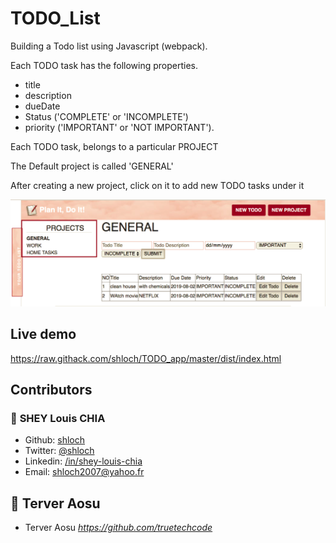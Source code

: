 # TODO_List

Building a Todo list using Javascript (webpack).

Each TODO task has the following properties.

- title
- description
- dueDate
- Status ('COMPLETE' or 'INCOMPLETE')
- priority ('IMPORTANT' or 'NOT IMPORTANT').

Each TODO task, belongs to a particular PROJECT

The Default project is called 'GENERAL'

After creating a new project, click on it to add new TODO tasks under it

![alt text](https://github.com/shloch/TODO_app/blob/master/dist/asset/screenshot_todo.png)

## Live demo

https://raw.githack.com/shloch/TODO_app/master/dist/index.html

## Contributors

### 👤 **SHEY Louis CHIA**

- Github: [shloch](https://github.com/shloch)
- Twitter: [@shloch](https://twitter.com/shloch)
- Linkedin: [/in/shey-louis-chia](https://www.linkedin.com/in/shey-louis-chia)
- Email: shloch2007@yahoo.fr

## 👤 **Terver Aosu**
- Terver Aosu _https://github.com/truetechcode_
